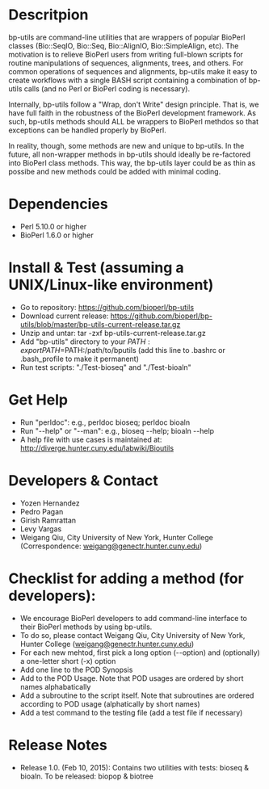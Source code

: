 # Descritpion
bp-utils are command-line utilities that are wrappers of popular BioPerl classes (Bio::SeqIO, Bio::Seq, Bio::AlignIO, Bio::SimpleAlign, etc). The motivation is to relieve BioPerl users from writing full-blown scripts for routine manipulations of sequences, alignments, trees, and others. For common operations of sequences and alignments, bp-utils make it easy to create workflows with a single BASH script containing a combination of bp-utils calls (and no Perl or BioPerl coding is necessary).

Internally, bp-utils follow a "Wrap, don't Write" design principle. That is, we have full faith in the robustness of the BioPerl development framework. As such, bp-utils methods should ALL be wrappers to BioPerl methdos so that exceptions can be handled properly by BioPerl. 

In reality, though, some methods are new and unique to bp-utils. In the future, all non-wrapper methods in bp-utils should ideally be re-factored into BioPerl class methods. This way, the bp-utils layer could be as thin as possibe and new methods could be added with minimal coding.

# Dependencies
* Perl 5.10.0 or higher
* BioPerl 1.6.0 or higher

# Install & Test (assuming a UNIX/Linux-like environment)
* Go to repository: https://github.com/bioperl/bp-utils
* Download current release: https://github.com/bioperl/bp-utils/blob/master/bp-utils-current-release.tar.gz
* Unzip and untar: tar -zxf bp-utils-current-release.tar.gz
* Add "bp-utils" directory to your $PATH: export PATH=$PATH:/path/to/bputils (add this line to .bashrc or .bash_profile to make it permanent)
* Run test scripts: "./Test-bioseq" and "./Test-bioaln"

# Get Help
* Run "perldoc": e.g., perldoc bioseq; perldoc bioaln
* Run "--help" or "--man": e.g., bioseq --help; bioaln --help
* A help file with use cases is maintained at: http://diverge.hunter.cuny.edu/labwiki/Bioutils

# Developers & Contact
* Yozen Hernandez
* Pedro Pagan
* Girish Ramrattan
* Levy Vargas
* Weigang Qiu, City University of New York, Hunter College (Correspondence: weigang@genectr.hunter.cuny.edu)

# Checklist for adding a method (for developers):
* We encourage BioPerl developers to add command-line interface to their BioPerl methods by using bp-utils.
* To do so, please contact Weigang Qiu, City University of New York, Hunter College  (weigang@genectr.hunter.cuny.edu)
* For each new mehtod, first pick a long option (--option) and (optionally) a one-letter short (-x) option
* Add one line to the POD Synopsis
* Add to the POD Usage. Note that POD usages are ordered by short names alphabatically
* Add a subroutine to the script itself. Note that subroutines are ordered according to POD usage (alphatically by short names)
* Add a test command to the testing file (add a test file if necessary)

# Release Notes
* Release 1.0. (Feb 10, 2015): Contains two utilities with tests: bioseq & bioaln. To be released: biopop & biotree

